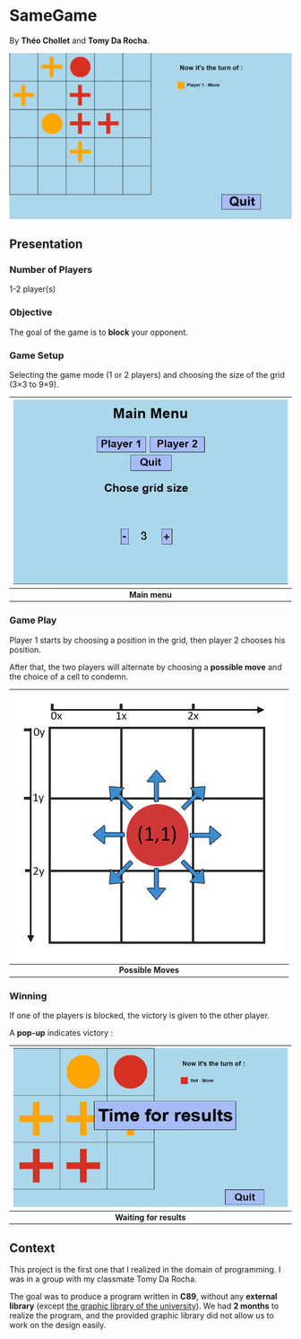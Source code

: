 # SameGame
By **Théo Chollet** and **Tomy Da Rocha**.

![Blocus](img/blocus_ingame.png)

## Presentation
### Number of Players
1-2 player(s)

### Objective
The goal of the game is to **block** your opponent.

### Game Setup
Selecting the game mode (1 or 2 players) and choosing the size of the grid (3×3 to 9×9).

| ![Main menu](img/main_menu.png) |
| :--: |
| <b>Main menu</b>|


### Game Play
Player 1 starts by choosing a position in the grid, then player 2 chooses his position.

After that, the two players will alternate by choosing a **possible move** and the choice of a cell to condemn.

| ![Possible Moves](img/possible_moves.png) |
| :--: |
| <b>Possible Moves</b>|

### Winning

If one of the players is blocked, the victory is given to the other player.

A **pop-up** indicates victory :

| ![Waiting for results](img/results_time.png) |
| :--: |
| <b>Waiting for results</b>|

## Context
This project is the first one that I realized in the domain of programming. I was in a group with my classmate Tomy Da Rocha.

The goal was to produce a program written in **C89**, without any **external library** (except [the graphic library of the university](http://www.iut-fbleau.fr/sitebp/doc/doc_bib_graphique/)).
We had **2 months** to realize the program, and the provided graphic library did not allow us to work on the design easily. 
